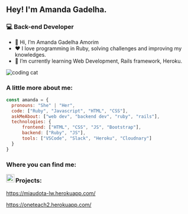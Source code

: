 <h2> Hey! I'm Amanda Gadelha.</h2>
<h3> 💻 Back-end Developer</h3>

<ul>
  <li>👋 Hi, I’m Amanda Gadelha Amorim</li>
  <li>❤️ I love programming in Ruby, solving challenges and improving my knowledges.</li>
  <li>🌱 I’m currently learning Web Development, Rails framework, Heroku.</li>
</ul>

![coding cat](https://raw.githubusercontent.com/agadelhaa/agadelhaa/master/images/bong-cat-codes.gif)

### A little more about me:
```javascript
const amanda = {
  pronouns: "She" | "Her",
  code: ["Ruby", "Javascript", "HTML", "CSS"],
  askMeAbout: ["web dev", "backend dev", "ruby", "rails"],
  technologies: {
      frontend: ["HTML", "CSS", "JS", "Bootstrap"],
      backend: ["Ruby", "JS"],
      tools: ["VSCode", "Slack", "Heroku", "Cloudnary"]
  }
}
```
### Where you can find me:

<a href="https://www.linkedin.com/in/amandagadelhaamorim">
  <img align="left" alt="Prudhvi's LinkdeIN" width="22px" src="https://cdn.jsdelivr.net/npm/simple-icons@v3/icons/linkedin.svg" />
</a>

### Projects:

https://miaudota-lw.herokuapp.com/

https://oneteach2.herokuapp.com/ 

